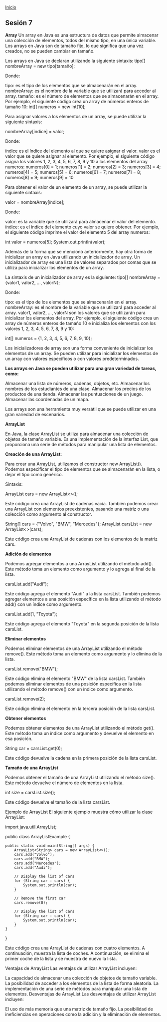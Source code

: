 <!-- No borrar o modificar -->
[Inicio](./index.md)

## Sesión 7 


<!-- Su documentación aquí -->


**Array**
Un array en Java es una estructura de datos que permite almacenar una colección de elementos, todos del mismo tipo, en una única variable. Los arrays en Java son de tamaño fijo, lo que significa que una vez creados, no se pueden cambiar en tamaño.

Los arrays en Java se declaran utilizando la siguiente sintaxis:
tipo[] nombreArray = new tipo[tamaño];

Donde:

tipo: es el tipo de los elementos que se almacenarán en el array.
nombreArray: es el nombre de la variable que se utilizará para acceder al array.
tamaño: es el número de elementos que se almacenarán en el array.
Por ejemplo, el siguiente código crea un array de números enteros de tamaño 10:
int[] numeros = new int[10];

Para asignar valores a los elementos de un array, se puede utilizar la siguiente sintaxis:

nombreArray[índice] = valor;

Donde:

índice es el índice del elemento al que se quiere asignar el valor.
valor es el valor que se quiere asignar al elemento.
Por ejemplo, el siguiente código asigna los valores 1, 2, 3, 4, 5, 6, 7, 8, 9 y 10 a los elementos del array numeros:
numeros[0] = 1;
numeros[1] = 2;
numeros[2] = 3;
numeros[3] = 4;
numeros[4] = 5;
numeros[5] = 6;
numeros[6] = 7;
numeros[7] = 8;
numeros[8] = 9;
numeros[9] = 10

Para obtener el valor de un elemento de un array, se puede utilizar la siguiente sintaxis:

valor = nombreArray[índice];

Donde:

valor: es la variable que se utilizará para almacenar el valor del elemento.
índice: es el índice del elemento cuyo valor se quiere obtener.
Por ejemplo, el siguiente código imprime el valor del elemento 5 del array numeros:

int valor = numeros[5];
System.out.println(valor);

Además de la forma que se mencionó anteriormente, hay otra forma de inicializar un array en Java utilizando un inicializador de array. Un inicializador de array es una lista de valores separados por comas que se utiliza para inicializar los elementos de un array.

La sintaxis de un inicializador de array es la siguiente:
tipo[] nombreArray = {valor1, valor2, ..., valorN};

Donde:

tipo: es el tipo de los elementos que se almacenarán en el array.
nombreArray: es el nombre de la variable que se utilizará para acceder al array. valor1, valor2, ..., valorN son los valores que se utilizarán para inicializar los elementos del array.
Por ejemplo, el siguiente código crea un array de números enteros de tamaño 10 e inicializa los elementos con los valores 1, 2, 3, 4, 5, 6, 7, 8, 9 y 10:

int[] numeros = {1, 2, 3, 4, 5, 6, 7, 8, 9, 10};

Los inicializadores de array son una forma conveniente de inicializar los elementos de un array. Se pueden utilizar para inicializar los elementos de un array con valores específicos o con valores predeterminados.

**Los arrays en Java se pueden utilizar para una gran variedad de tareas, como:**

Almacenar una lista de números, cadenas, objetos, etc. Almacenar los nombres de los estudiantes de una clase. Almacenar los precios de los productos de una tienda. Almacenar las puntuaciones de un juego. Almacenar las coordenadas de un mapa.

Los arrays son una herramienta muy versátil que se puede utilizar en una gran variedad de escenarios.

**ArrayList**

En Java, la clase ArrayList se utiliza para almacenar una colección de objetos de tamaño variable. Es una implementación de la interfaz List, que proporciona una serie de métodos para manipular una lista de elementos.

**Creación de una ArrayList:**

Para crear una ArrayList, utilizamos el constructor new ArrayList(). Podemos especificar el tipo de elementos que se almacenarán en la lista, o dejar el tipo como genérico.

Sintaxis:

ArrayList<String> cars = new ArrayList<>();

Este código crea una ArrayList de cadenas vacía. También podemos crear una ArrayList con elementos preexistentes, pasando una matriz o una colección como argumento al constructor.

String[] cars = {"Volvo", "BMW", "Mercedes"};
ArrayList<String> carsList = new ArrayList<>(cars);

Este código crea una ArrayList de cadenas con los elementos de la matriz cars.

**Adición de elementos**

Podemos agregar elementos a una ArrayList utilizando el método add(). Este método toma un elemento como argumento y lo agrega al final de la lista.

carsList.add("Audi");

Este código agrega el elemento "Audi" a la lista carsList. También podemos agregar elementos a una posición específica en la lista utilizando el método add() con un índice como argumento.

carsList.add(1, "Toyota");

Este código agrega el elemento "Toyota" en la segunda posición de la lista carsList.

**Eliminar elementos**

Podemos eliminar elementos de una ArrayList utilizando el método remove(). Este método toma un elemento como argumento y lo elimina de la lista.

carsList.remove("BMW");

Este código elimina el elemento "BMW" de la lista carsList. También podemos eliminar elementos de una posición específica en la lista utilizando el método remove() con un índice como argumento.

carsList.remove(2);

Este código elimina el elemento en la tercera posición de la lista carsList.

**Obtener elementos**

Podemos obtener elementos de una ArrayList utilizando el método get(). Este método toma un índice como argumento y devuelve el elemento en esa posición.

String car = carsList.get(0);

Este código devuelve la cadena en la primera posición de la lista carsList.

**Tamaño de una ArrayList**

Podemos obtener el tamaño de una ArrayList utilizando el método size(). Este método devuelve el número de elementos en la lista.

int size = carsList.size();

Este código devuelve el tamaño de la lista carsList.

Ejemplo de ArrayList
El siguiente ejemplo muestra cómo utilizar la clase ArrayList:

import java.util.ArrayList;

public class ArrayListExample {

    public static void main(String[] args) {
        ArrayList<String> cars = new ArrayList<>();
        cars.add("Volvo");
        cars.add("BMW");
        cars.add("Mercedes");
        cars.add("Audi");

        // Display the list of cars
        for (String car : cars) {
            System.out.println(car);
        }

        // Remove the first car
        cars.remove(0);

        // Display the list of cars
        for (String car : cars) {
            System.out.println(car);
        }
    }
}

Este código crea una ArrayList de cadenas con cuatro elementos. A continuación, muestra la lista de coches. A continuación, se elimina el primer coche de la lista y se muestra de nuevo la lista.

Ventajas de ArrayList
Las ventajas de utilizar ArrayList incluyen:

La capacidad de almacenar una colección de objetos de tamaño variable.
La posibilidad de acceder a los elementos de la lista de forma aleatoria.
La implementación de una serie de métodos para manipular una lista de elementos.
Desventajas de ArrayList
Las desventajas de utilizar ArrayList incluyen:

El uso de más memoria que una matriz de tamaño fijo.
La posibilidad de ineficiencias en operaciones como la adición y la eliminación de elementos.







